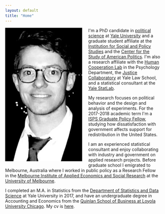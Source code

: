 ```yaml
---
layout: default
title: "Home"
---
```

<img style="float: left; width: 250px; margin: 0 20px 10px 0" src="/assets/cropic.jpg" alt="pic" />

I'm a PhD candidate in [political science](https://politicalscience.yale.edu/) at [Yale University](https://www.yale.edu/) and a graduate student affiliate at the 
[Institution for Social and Policy Studies](https://isps.yale.edu/) and the 
[Center for the Study of American Politics](https://csap.yale.edu/).
I'm also a research affiliate with the [Human Cooperation Lab](http://davidrand-cooperation.com/lab/) in the Psychology Department, 
the [Justice Collaboratory](https://law.yale.edu/justice-collaboratory) at Yale Law School, and a statistical consultant at the [Yale StatLab](http://statlab.stat.yale.edu/).

My research focuses on political behavior and the design and analysis of experiments. 
For the 2017-2018 academic term I'm a [ISPS Graduate Policy Fellow](https://isps.yale.edu/team/directory/graduate-policy-fellow), 
studying how dissatisfaction with government affects support for redistribution in the United States.

I am an experienced statistical consultant and enjoy collaborating with industry and government on applied research projects. Before graduate school I emigrated to Melbourne, Australia where I worked in public policy as a Research 
Fellow in the [Melbourne Institute of Applied Economics and Social Research](http://melbourneinstitute.unimelb.edu.au/) at the 
[University of Melbourne](http://www.unimelb.edu.au/). 

I completed an M.A. in Statistics from the [Department of Statistics and Data Science](http://statistics.yale.edu/) at Yale University in 2017, and have an undergraduate degree in Accounting and Economics from the [Quinlan School of Business at Loyola University Chicago](https://www.luc.edu/quinlan/index.shtml). My cv is [here](https://kylepeyton.github.io/assets/Peyton_Kyle_CV.pdf). 


